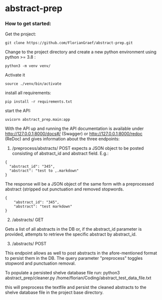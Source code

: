 # abstract-prep

### How to get started:

Get the project:

```
git clone https://github.com/FlorianGraef/abstract-prep.git
```

Change to the project directory and create a new python environment using python >= 3.8 :
```
python3 -m venv venv/
```

Activate it
```
source ./venv/bin/activate
```

install all requirements:
```
pip install -r requirements.txt
```

start the API:
```
uvicorn abstract_prep.main:app 
```

With the API up and running the API documentation is available under http://127.0.0.1:8000/docs#/ (Swagger) or http://127.0.0.1:8000/redoc (ReDoc) and gives information about the three endpoints:

1. /preprocess/abstracts/
   POST expects a JSON object to be posted consisting of abstract_id and abstract field.
   E.g.:
   
```
{
  "abstract_id": "345",
  "abstract": "test to ,.markdown"
}
```

  The response will be a JSON object of the same form with a preprocessed abstract (stripped out punctuation and removed stopwords.

```
{
    "abstract_id": "345",
    "abstract": "test markdown"
}
```

2. /abstracts/ GET

Gets a list of all abstracts in the DB or, if the abstract_id parameter is provided, attempts to retrieve the specific abstract by abstract_id.

3. /abstracts/ POST

This endpoint allows as well to post abstracts in the afore-mentioned format to persist them in the DB. The query parameter "preprocess" toggles stopword and punctuation removal.

To populate a persisted shelve database file run:
python3 abstract_prep/cleaner.py /home/florian/Coding/abstract_test_data_file.txt

this will preprocess the textfile and persist the cleaned abstracts to the shelve database file in the project base directory.

